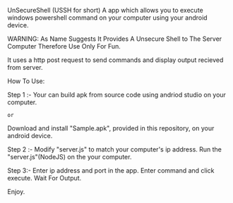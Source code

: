 UnSecureShell (USSH for short)
A app which allows you to execute windows powershell command on your computer using your android device.

WARNING: As Name Suggests It Provides A Unsecure Shell to The Server Computer Therefore Use Only For Fun.

It uses a http post request to send commands and display output recieved from server.

How To Use:

Step 1 :-
Your can build apk from source code using andriod studio on your computer.

    or

Download and install "Sample.apk", provided in this repository, on your android device.

Step 2 :-
Modify "server.js" to match your computer's ip address.
Run the "server.js"(NodeJS) on the your computer.

Step 3:-
Enter ip address and port in the app.
Enter command and click execute.
Wait For Output.

Enjoy.
